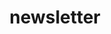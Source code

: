 ---
title: newsletter
main_heading: "subscribe into my newsletter"
text: "Once a week, I send short + sweet notes around things that I learn, book that I read, strange facts and cool articles that I collect around the web. No spam, unsubscribe anytime."
---